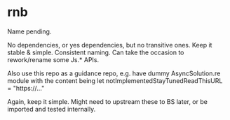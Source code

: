 # rnb

Name pending.

No dependencies, or yes dependencies, but no transitive ones. Keep it stable & simple. Consistent naming. Can take the occasion to rework/rename some Js.* APIs.

Also use this repo as a guidance repo, e.g. have dummy AsyncSolution.re module with the content being let notImplementedStayTunedReadThisURL = "https://..."

Again, keep it simple. Might need to upstream these to BS later, or be imported and tested internally.

